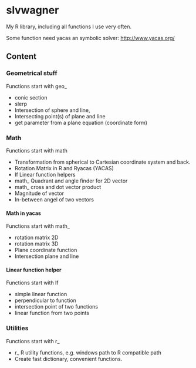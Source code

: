 # slvwagner
My R library, including all functions I use very often.

Some function need yacas an symbolic solver: 
http://www.yacas.org/

## Content

### Geometrical stuff 
Functions start with geo_

-   conic section 
-   slerp 
-   Intersection of sphere and line, 
-   Intersecting point(s) of plane and line
-   get parameter from a plane equation (coordinate form)

### Math 
Functions start with math

-   Transformation from spherical to Cartesian coordinate system and back. 
-   Rotation Matrix in R and Ryacas (YACAS)
-   lf Linear function helpers 
-   math_ Quadrant and angle finder for 2D vector
-   math_ cross and dot vector product
-   Magnitude of vector 
-   In-between angel of two vectors

#### Math in yacas 
Functions start with math_

-   rotation matrix 2D
-   rotation matrix 3D
-   Plane coordinate function
-   Intersection plane and line

#### Linear function helper
Functions start with lf

- simple linear function 
- perpendicular to function 
- intersection point of two functions
- linear function from two points

### Utilities
Functions start with r_

-   r_ R utility functions, e.g. windows path to R compatible path
-   Create fast dictionary, convenient functions.


